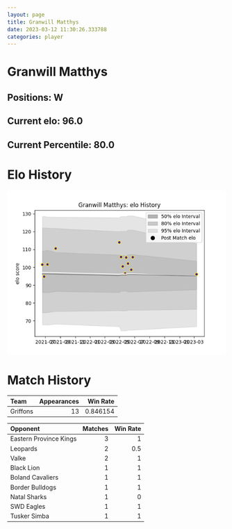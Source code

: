 ```yaml
---  
layout: page  
title: Granwill Matthys  
date: 2023-03-12 11:30:26.333788  
categories: player  
---
```

# Granwill Matthys

## Positions: W

## Current elo: 96.0

## Current Percentile: 80.0

# Elo History


![elo history](history_GranwillMatthys.png)
# Match History


| Team     |   Appearances |   Win Rate |
|:---------|--------------:|-----------:|
| Griffons |            13 |   0.846154 |

| Opponent               |   Matches |   Win Rate |
|:-----------------------|----------:|-----------:|
| Eastern Province Kings |         3 |        1   |
| Leopards               |         2 |        0.5 |
| Valke                  |         2 |        1   |
| Black Lion             |         1 |        1   |
| Boland Cavaliers       |         1 |        1   |
| Border Bulldogs        |         1 |        1   |
| Natal Sharks           |         1 |        0   |
| SWD Eagles             |         1 |        1   |
| Tusker Simba           |         1 |        1   |